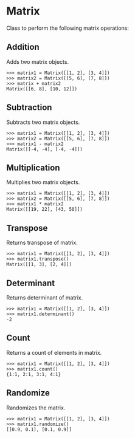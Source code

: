 # Matrix
Class to perform the following matrix operations:

## Addition
Adds two matrix objects.
```
>>> matrix1 = Matrix([[1, 2], [3, 4]])
>>> matrix2 = Matrix([[5, 6], [7, 8]])
>>> matrix + matrix2
Matrix([[6, 8], [10, 12]])
```

## Subtraction
Subtracts two matrix objects.
```
>>> matrix1 = Matrix([[1, 2], [3, 4]])
>>> matrix2 = Matrix([[5, 6], [7, 8]])
>>> matrix1 - matrix2
Matrix([[-4, -4], [-4, -4]])
```

## Multiplication
Multiplies two matrix objects.
```
>>> matrix1 = Matrix([[1, 2], [3, 4]])
>>> matrix2 = Matrix([[5, 6], [7, 8]])
>>> matrix1 * matrix2
Matrix([[19, 22], [43, 50]])
```

## Transpose
Returns transpose of matrix.
```
>>> matrix1 = Matrix([[1, 2], [3, 4]])
>>> matrix1.transpose()
Matrix([[1, 3], [2, 4]])
```

## Determinant
Returns determinant of matrix.
```
>>> matrix1 = Matrix([[1, 2], [3, 4]])
>>> matrix1.determinant()
-2
```

## Count
Returns a count of elements in matrix.
```
>>> matrix1 = Matrix([[1, 2], [3, 4]])
>>> matrix1.count()
{1:1, 2:1, 3:1, 4:1}
```

## Randomize
Randomizes the matrix.
```
>>> matrix1 = Matrix([[1, 2], [3, 4]])
>>> matrix1.randomize()
[[0.9, 0.1], [0.1, 0.9]]
```